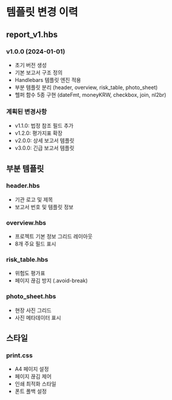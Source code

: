 # 템플릿 변경 이력

## report_v1.hbs

### v1.0.0 (2024-01-01)
- 초기 버전 생성
- 기본 보고서 구조 정의
- Handlebars 템플릿 엔진 적용
- 부분 템플릿 분리 (header, overview, risk_table, photo_sheet)
- 헬퍼 함수 5종 구현 (dateFmt, moneyKRW, checkbox, join, nl2br)

### 계획된 변경사항
- v1.1.0: 법정 참조 필드 추가
- v1.2.0: 평가지표 확장
- v2.0.0: 상세 보고서 템플릿
- v3.0.0: 긴급 보고서 템플릿

## 부분 템플릿

### header.hbs
- 기관 로고 및 제목
- 보고서 번호 및 템플릿 정보

### overview.hbs
- 프로젝트 기본 정보 그리드 레이아웃
- 8개 주요 필드 표시

### risk_table.hbs
- 위험도 평가표
- 페이지 끊김 방지 (.avoid-break)

### photo_sheet.hbs
- 현장 사진 그리드
- 사진 메타데이터 표시

## 스타일

### print.css
- A4 페이지 설정
- 페이지 끊김 제어
- 인쇄 최적화 스타일
- 폰트 폴백 설정
